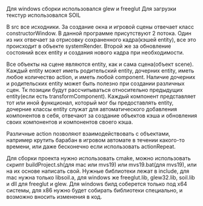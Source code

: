 Для windows сборки использовался glew и freeglut
Для загрузки текстур использовался SOIL

В src все исходники.
За создание окна и игровой сцены отвечает класс constructorWindow.
В данной программе присутствуют 2 потока. Один из них отвечает за отрисовку сохраненного кадра(кэшей entity), все это происходит в объекте systemRender. Второй же за обновление состояний всех entity и создания нового кадра при необходимости.

Все объекты на сцене являются entity, как и сама сцена(объект scene). Каждый entity может иметь родительский entity, дочерних entity, иметь любое количество action, и иметь любой component.
Наличие дочерних и родительских entity может быть полезно при создании различных сцен. Тк позиции будут рассчитываться относительно предыдущих entity(если есть transformComponent).
Каждый компонент представляет тот или иной функционал, который мог бы предоставлять entity, дочерние классы entity служат для автоматического добавления компонентов в себя, отвечают за создание объектов кэша и обновления своих компонентов и компонентов своего кэша.

Различные action позволяют взаимодействовать с объектами, например крутить барабан в игровом автомате в течении какого-то времени, или даже бесконечно если использовать actionRepeat.

Для сборки проекта нужно использовать cmake, можно использовать скрипт buildProject.sh(для mac или mvs19) или mvs19.bat(для mvs19), или на их основе написать свой. Нужные библиотеки лежат в include, для mac нужна только libsoil.a, для windows же freeglut.lib, glew32.lib, soil.lib и dll для freeglut и glew. Для windows билд соберется только под x64 системы, для x86 нужно будет собирать библиотеки специально, и возможно вносить изменения в код.
